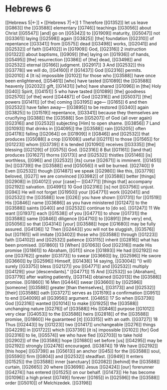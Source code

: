 # Hebrews 6
[[Hebrews 5|←]] • [[Hebrews 7|→]]
1 Therefore [[G1352]] let us leave [[G863]] the [[G3588]] elementary [[G746]] teachings [[G3056]] about Christ [[G5547]] [and] go on [[G5342]] to [[G1909]] maturity, [[G5047]] not [[G3361]] laying [[G2598]] again [[G3825]] [the] foundation [[G2310]] of repentance [[G3341]] from [[G575]] dead [[G3498]] works, [[G2041]] and [[G2532]] of faith [[G4102]] in [[G1909]] God, [[G2316]] 
2 instruction [[G1322]] about baptisms, [[G909]] [the] laying on [[G1936]] of hands, [[G5495]] [the] resurrection [[G386]] of [the] dead, [[G3498]] and [[G2532]] eternal [[G166]] judgment. [[G2917]] 
3 And [[G2532]] this [[G3778]] we will do, [[G4160]] if [[G1437]] God [[G2316]] permits. [[G2010]] 
4 [It is] impossible [[G102]] for those who [[G3588]] have once been enlightened, [[G5461]] [who] have tasted [[G1089]] the [[G3588]] heavenly [[G2032]] gift, [[G1431]] [who] have shared [[G1096]] in [the] Holy [[G40]] Spirit, [[G4151]] 
5 who have tasted [[G1089]] [the] goodness [[G2570]] [of the] word [[G4487]] of God [[G2316]] and [[G5037]] [the] powers [[G1411]] [of the] coming [[G3195]] age— [[G165]] 
6 and then [[G2532]] have fallen away— [[G3895]] to be restored [[G340]] again [[G3825]] to [[G1519]] repentance, [[G3341]] because they themselves are crucifying [[G388]] the [[G3588]] Son [[G5207]] of God {all over again} [[G2316]] and [[G2532]] subjecting [Him] to open shame. [[G3856]] 
7 Land [[G1093]] that drinks in [[G4095]] the [[G3588]] rain [[G5205]] often [[G4178]] falling [[G2064]] on [[G1909]] it [[G846]] and [[G2532]] that produces [[G5088]] a crop [[G1008]] useful [[G2111]] to those [[G1565]] for [[G1223]] whom [[G3739]] it is tended [[G1090]] receives [[G3335]] [the] blessing [[G2129]] of [[G575]] God. [[G2316]] 
8 But [[G1161]] [land that] produces [[G1627]] thorns [[G173]] and [[G2532]] thistles [[G5146]] [is] worthless, [[G96]] and [[G2532]] [its] curse [[G2671]] is imminent. [[G1451]] [In] [[G3739]] the [[G3588]] end [[G5056]] it will be burned. [[G2740]] 
9 Even [[G2532]] though [[G1487]] we speak [[G2980]] like this, [[G3779]] beloved, [[G27]] we are convinced [[G3982]] of [[G3588]] better [things] [[G2908]] in [[G4012]] your [case]— [[G4771]] [things that] accompany [[G2192]] salvation. [[G4991]] 
10 God [[G2316]] [is] not [[G3756]] unjust. [[G94]] He will not forget [[G1950]] your [[G4771]] work [[G2041]] and [[G2532]] the [[G3588]] love [[G26]] you have shown [[G1731]] for [[G1519]] His [[G846]] name [[G3686]] as you have ministered [[G1247]] to the [[G3588]] saints [[G40]] and [[G2532]] continue to [do so]. [[G1247]] 
11 We want [[G1937]] each [[G1538]] of you [[G4771]] to show [[G1731]] the [[G3588]] same [[G846]] diligence [[G4710]] to [[G891]] [the very] end, [[G5056]] so that [[G4314]] [your] [[G3588]] hope [[G1680]] may be fully assured. [[G4136]] 
12 Then [[G2443]] you will not be sluggish, [[G3576]] but [[G1161]] will imitate [[G3402]] those who [[G3588]] through [[G1223]] faith [[G4102]] and [[G2532]] patience [[G3115]] inherit [[G2816]] what has been promised. [[G1860]] 
13 [When] [[G1063]] God [[G2316]] made His promise [[G1861]] to Abraham, [[G11]] since [[G1893]] He had [[G2192]] no one [[G3762]] greater [[G3173]] to swear [[G3660]] by, [[G2596]] He swore [[G3660]] by [[G2596]] Himself, [[G1438]] 
14 saying, [[G3004]] “{I will} surely [[G3375]] bless [[G2127]] you [[G4771]] and [[G2532]] multiply [[G4129]] your [descendants].” [[G4771]] 
15 And [[G2532]] so [Abraham], [[G3779]] after waiting patiently, [[G3114]] obtained [[G2013]] the [[G3588]] promise. [[G1860]] 
16 Men [[G444]] swear [[G3660]] by [[G2596]] [someone] [[G3588]] greater [than themselves], [[G3173]] and [[G2532]] [their] [[G3588]] oath [[G3727]] serves as [[G1519]] a confirmation [[G951]] to end [[G4009]] all [[G3956]] argument. [[G485]] 
17 So when [[G3739]] God [[G2316]] wanted [[G1014]] to make [[G1925]] the [[G3588]] unchanging nature [[G276]] of [[G3588]] His [[G846]] purpose [[G1012]] very clear [[G4053]] to the [[G3588]] heirs [[G2818]] of the [[G3588]] promise, [[G1860]] He guaranteed [it] [[G3315]] with an oath. [[G3727]] 
18 Thus [[G2443]] by [[G1223]] two [[G1417]] unchangeable [[G276]] things [[G4229]] in [[G1722]] which [[G3739]] [it is] impossible [[G102]] [for] God [[G2316]] to lie, [[G5574]] we who have fled [[G2703]] to take hold [[G2902]] of the [[G3588]] hope [[G1680]] set before [us] [[G4295]] may be [[G2192]] strongly [[G2478]] encouraged. [[G3874]] 
19 We have [[G2192]] [this hope] [[G3739]] as [[G5613]] an anchor [[G45]] for the [[G3588]] soul, [[G5590]] firm [[G804]] and [[G2532]] steadfast. [[G949]] It enters [[G1525]] the [[G3588]] inner [sanctuary] [[G2082]] [behind] the [[G3588]] curtain, [[G2665]] 
20 where [[G3699]] Jesus [[G2424]] [our] forerunner [[G4274]] has entered [[G1525]] on our behalf. [[G1473]] He has become [[G1096]] a high priest [[G749]] forever [[G165]] in [[G2596]] the [[G3588]] order [[G5010]] of Melchizedek. [[G3198]] 
